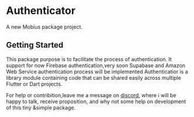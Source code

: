 # Authenticator

A new Mobius package project.

## Getting Started

This package purpose is to facilitate the process of authentication.
It support for now Firebase authentication,very soon Supabase and Amazon
Web Service authentication process will be implemented
Authenticatior is a library module containing code that can be shared easily across
multiple Flutter or Dart projects.

For help or contribition,leave me a message on
[discord](https://discord.gg/tz86yjNrPZ), where i will be happy to talk, 
receive proposition, and why not some help on development of this tiny &simple package.
